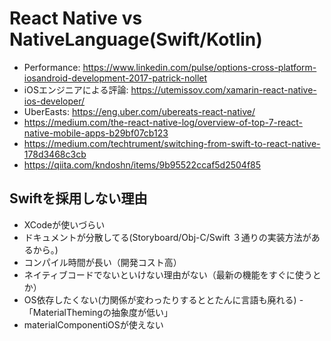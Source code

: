 # React Native vs NativeLanguage(Swift/Kotlin)
- Performance: https://www.linkedin.com/pulse/options-cross-platform-iosandroid-development-2017-patrick-nollet 
- iOSエンジニアによる評論: https://utemissov.com/xamarin-react-native-ios-developer/
- UberEasts: https://eng.uber.com/ubereats-react-native/
- https://medium.com/the-react-native-log/overview-of-top-7-react-native-mobile-apps-b29bf07cb123
- https://medium.com/techtrument/switching-from-swift-to-react-native-178d3468c3cb
- https://qiita.com/kndoshn/items/9b95522ccaf5d2504f85

## Swiftを採用しない理由
- XCodeが使いづらい
- ドキュメントが分散してる(Storyboard/Obj-C/Swift ３通りの実装方法があるから。)
- コンパイル時間が長い（開発コスト高）
- ネイティブコードでないといけない理由がない（最新の機能をすぐに使うとか）
- OS依存したくない(力関係が変わったりするととたんに言語も廃れる)
-「MaterialThemingの抽象度が低い」
- materialComponentiOSが使えない